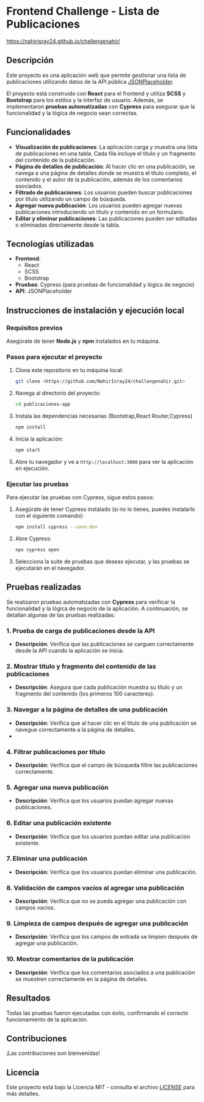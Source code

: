 # Frontend Challenge - Lista de Publicaciones

https://nahirisray24.github.io/challengenahir/

## Descripción

Este proyecto es una aplicación web que permite gestionar una lista de publicaciones utilizando datos de la API pública [JSONPlaceholder](https://jsonplaceholder.typicode.com). 

El proyecto está construido con **React** para el frontend y utiliza **SCSS** y **Bootstrap** para los estilos y la interfaz de usuario. Además, se implementaron **pruebas automatizadas** con **Cypress** para asegurar que la funcionalidad y la lógica de negocio sean correctas.

## Funcionalidades

- **Visualización de publicaciones**: La aplicación carga y muestra una lista de publicaciones en una tabla. Cada fila incluye el título y un fragmento del contenido de la publicación.
- **Página de detalles de publicación**: Al hacer clic en una publicación, se navega a una página de detalles donde se muestra el título completo, el contenido y el autor de la publicación, además de los comentarios asociados.
- **Filtrado de publicaciones**: Los usuarios pueden buscar publicaciones por título utilizando un campo de búsqueda.
- **Agregar nueva publicación**: Los usuarios pueden agregar nuevas publicaciones introduciendo un título y contenido en un formulario.
- **Editar y eliminar publicaciones**: Las publicaciones pueden ser editadas o eliminadas directamente desde la tabla.

## Tecnologías utilizadas

- **Frontend**: 
  - React
  - SCSS
  - Bootstrap
- **Pruebas**: Cypress (para pruebas de funcionalidad y lógica de negocio)
- **API**: JSONPlaceholder

## Instrucciones de instalación y ejecución local

### Requisitos previos

Asegúrate de tener **Node.js** y **npm** instalados en tu máquina.

### Pasos para ejecutar el proyecto

1. Clona este repositorio en tu máquina local:
    ```bash
    git clone <https://github.com/NahirIsray24/challengenahir.git>
    ```

2. Navega al directorio del proyecto:
    ```bash
    cd publicaciones-app
    ```

3. Instala las dependencias necesarias (Bootstrap,React Router,Cypress)
    ```bash
    npm install
    ```

4. Inicia la aplicación:
    ```bash
    npm start
    ```

5. Abre tu navegador y ve a `http://localhost:3000` para ver la aplicación en ejecución.

### Ejecutar las pruebas

Para ejecutar las pruebas con Cypress, sigue estos pasos:

1. Asegúrate de tener Cypress instalado (si no lo tienes, puedes instalarlo con el siguiente comando):
    ```bash
    npm install cypress --save-dev
    ```

2. Abre Cypress:
    ```bash
    npx cypress open
    ```

3. Selecciona la suite de pruebas que deseas ejecutar, y las pruebas se ejecutarán en el navegador.


## Pruebas realizadas

Se realizaron pruebas automatizadas con **Cypress** para verificar la funcionalidad y la lógica de negocio de la aplicación. A continuación, se detallan algunas de las pruebas realizadas:

### 1. **Prueba de carga de publicaciones desde la API**
   - **Descripción**: Verifica que las publicaciones se carguen correctamente desde la API cuando la aplicación se inicia.

### 2. **Mostrar título y fragmento del contenido de las publicaciones**
   - **Descripción**: Asegura que cada publicación muestra su título y un fragmento del contenido (los primeros 100 caracteres).

### 3. **Navegar a la página de detalles de una publicación**
   - **Descripción**: Verifica que al hacer clic en el título de una publicación se navegue correctamente a la página de detalles.
   - 
### 4. **Filtrar publicaciones por título**
   - **Descripción**: Verifica que el campo de búsqueda filtre las publicaciones correctamente.

### 5. **Agregar una nueva publicación**
   - **Descripción**: Verifica que los usuarios puedan agregar nuevas publicaciones.

### 6. **Editar una publicación existente**
   - **Descripción**: Verifica que los usuarios puedan editar una publicación existente.

### 7. **Eliminar una publicación**
   - **Descripción**: Verifica que los usuarios puedan eliminar una publicación.

### 8. **Validación de campos vacíos al agregar una publicación**
   - **Descripción**: Verifica que no se pueda agregar una publicación con campos vacíos.

### 9. **Limpieza de campos después de agregar una publicación**
   - **Descripción**: Verifica que los campos de entrada se limpien después de agregar una publicación.

### 10. **Mostrar comentarios de la publicación**
   - **Descripción**: Verifica que los comentarios asociados a una publicación se muestren correctamente en la página de detalles.
  
## Resultados
Todas las pruebas fueron ejecutadas con éxito, confirmando el correcto funcionamiento de la aplicación.

## Contribuciones

¡Las contribuciones son bienvenidas! 

## Licencia

Este proyecto está bajo la Licencia MIT - consulta el archivo [LICENSE](LICENSE) para más detalles.
